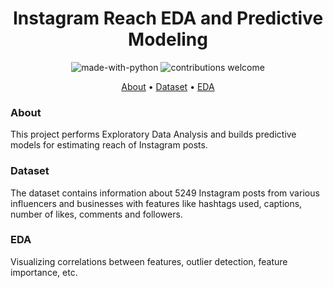 
<h1 align="center">Instagram Reach EDA and Predictive Modeling</h1>

<p align="center">
  <img src="https://img.shields.io/badge/Made%20with-Python-1f425f.svg" alt="made-with-python">
  <img src="https://img.shields.io/badge/contributions-welcome-brightgreen.svg?style=flat" alt="contributions welcome">
</p>

<p align="center">
  <a href="#about">About</a> •
  <a href="#dataset">Dataset</a> •
  <a href="#EDA">EDA</a> 
</p>






































### About

This project performs Exploratory Data Analysis and builds predictive models for estimating reach of Instagram posts.














































### Dataset

The dataset contains information about 5249 Instagram posts from various influencers and businesses with features like hashtags used, captions, number of likes, comments and followers.



























### EDA

Visualizing correlations between features, outlier detection, feature importance, etc.


